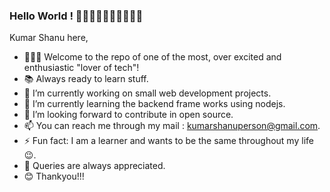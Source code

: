 ### Hello World ! 👋🏻👋🏻👋🏻👋🏻👋🏻

Kumar Shanu here,
- 🧑🏻‍💻  Welcome to the repo of one of the most, over excited and enthusiastic "lover of tech"!
- 📚  Always ready to learn stuff.
- 🔭 I’m currently working on small web development projects.
- 🌱 I’m currently learning the backend frame works using nodejs.
- 👯 I’m looking forward to contribute in open source.
- 📫 You can reach me through my mail : kumarshanuperson@gmail.com.
- ⚡ Fun fact: I am a learner and wants to be the same throughout my life 😉.
- 🤗 Queries are always appreciated.
- 😊 Thankyou!!!


<!--
**Kr-Shanu/Kr-Shanu** is a ✨ _special_ ✨ repository because its `README.md` (this file) appears on your GitHub profile.

Here are some ideas to get you started:


-->
